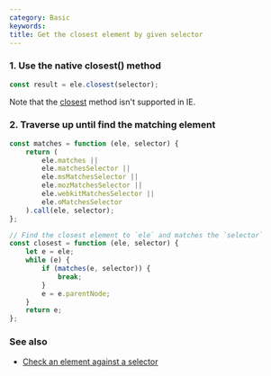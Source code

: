 ```yaml
---
category: Basic
keywords:
title: Get the closest element by given selector
---
```


### 1. Use the native closest() method

```js
const result = ele.closest(selector);
```

Note that the [closest](https://developer.mozilla.org/en-US/docs/Web/API/Element/closest) method isn't supported in IE.

### 2. Traverse up until find the matching element

```js
const matches = function (ele, selector) {
    return (
        ele.matches ||
        ele.matchesSelector ||
        ele.msMatchesSelector ||
        ele.mozMatchesSelector ||
        ele.webkitMatchesSelector ||
        ele.oMatchesSelector
    ).call(ele, selector);
};

// Find the closest element to `ele` and matches the `selector`
const closest = function (ele, selector) {
    let e = ele;
    while (e) {
        if (matches(e, selector)) {
            break;
        }
        e = e.parentNode;
    }
    return e;
};
```

### See also

-   [Check an element against a selector](/check-an-element-against-a-selector)
